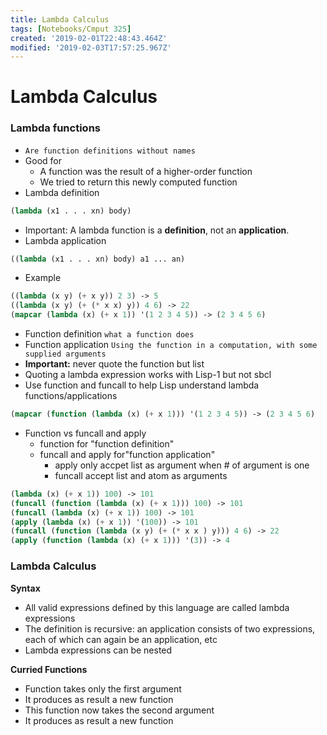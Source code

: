 ```yaml
---
title: Lambda Calculus
tags: [Notebooks/Cmput 325]
created: '2019-02-01T22:48:43.464Z'
modified: '2019-02-03T17:57:25.967Z'
---
```


# Lambda Calculus

### Lambda functions
 * `Are function definitions without names`
 * Good for
   * A function was the result of a higher-order function
   * We tried to return this newly computed function
 * Lambda definition
  ```lisp
  (lambda (x1 . . . xn) body)
  ```
  * Important: A lambda function is a **definition**, not an **application**.
  * Lambda application
  ```lisp
  ((lambda (x1 . . . xn) body) a1 ... an)
  ```
  * Example
  ```lisp
  ((lambda (x y) (+ x y)) 2 3) -> 5
  ((lambda (x y) (+ (* x x) y)) 4 6) -> 22
  (mapcar (lambda (x) (+ x 1)) '(1 2 3 4 5)) -> (2 3 4 5 6)
  ```
  * Function definition
  `what a function does`
  * Function application
  `Using the function in a computation, with some supplied arguments`
  * **Important:** never quote the function but list
  * Quoting a lambda expression works with Lisp-1 but not sbcl
  * Use function and funcall to help Lisp understand lambda functions/applications
  ```lisp
  (mapcar (function (lambda (x) (+ x 1))) '(1 2 3 4 5)) -> (2 3 4 5 6)
  ```
  * Function vs funcall and apply
    * function for "function definition"
    * funcall and apply for"function application"
      * apply only accpet list as argument when # of argument is one
       * funcall accept list and atom as arguments
  ```lisp
  (lambda (x) (+ x 1)) 100) -> 101
  (funcall (function (lambda (x) (+ x 1))) 100) -> 101
  (funcall (lambda (x) (+ x 1)) 100) -> 101
  (apply (lambda (x) (+ x 1)) '(100)) -> 101
  (funcall (function (lambda (x y) (+ (* x x ) y))) 4 6) -> 22
  (apply (function (lambda (x) (+ x 1))) '(3)) -> 4
  ```
  
### Lambda Calculus

**Syntax**
  * All valid expressions defined by this language are called lambda expressions
  * The definition is recursive: an application consists of two expressions, each of which can again be an application, etc
  * Lambda expressions can be nested
  
**Curried Functions**
  * Function takes only the first argument
  * It produces as result a new function
  * This function now takes the second argument
  * It produces as result a new function
